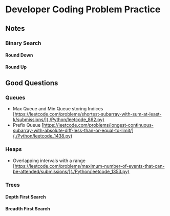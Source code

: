 # Developer Coding Problem Practice

## Notes

### Binary Search

#### Round Down

#### Round Up

## Good Questions

### Queues

- Max Queue and Min Queue storing Indices [https://leetcode.com/problems/shortest-subarray-with-sum-at-least-k/submissions/](./Python/leetcode_862.py)
- Prefix Queue [https://leetcode.com/problems/longest-continuous-subarray-with-absolute-diff-less-than-or-equal-to-limit/](./Python/leetcode_1438.py)

### Heaps

- Overlapping intervals with a range [https://leetcode.com/problems/maximum-number-of-events-that-can-be-attended/submissions/](./Python/leetcode_1353.py)

### Trees

#### Depth First Search

#### Breadth First Search

